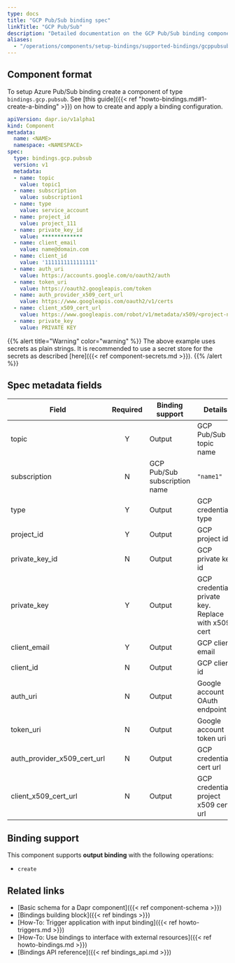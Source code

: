 ```yaml
---
type: docs
title: "GCP Pub/Sub binding spec"
linkTitle: "GCP Pub/Sub"
description: "Detailed documentation on the GCP Pub/Sub binding component"
aliases:
  - "/operations/components/setup-bindings/supported-bindings/gcppubsub/"
---
```


## Component format

To setup Azure Pub/Sub binding create a component of type `bindings.gcp.pubsub`. See [this guide]({{< ref "howto-bindings.md#1-create-a-binding" >}}) on how to create and apply a binding configuration.


```yaml
apiVersion: dapr.io/v1alpha1
kind: Component
metadata:
  name: <NAME>
  namespace: <NAMESPACE>
spec:
  type: bindings.gcp.pubsub
  version: v1
  metadata:
  - name: topic
    value: topic1
  - name: subscription
    value: subscription1
  - name: type
    value: service_account
  - name: project_id
    value: project_111
  - name: private_key_id
    value: *************
  - name: client_email
    value: name@domain.com
  - name: client_id
    value: '1111111111111111'
  - name: auth_uri
    value: https://accounts.google.com/o/oauth2/auth
  - name: token_uri
    value: https://oauth2.googleapis.com/token
  - name: auth_provider_x509_cert_url
    value: https://www.googleapis.com/oauth2/v1/certs
  - name: client_x509_cert_url
    value: https://www.googleapis.com/robot/v1/metadata/x509/<project-name>.iam.gserviceaccount.com
  - name: private_key
    value: PRIVATE KEY
```
{{% alert title="Warning" color="warning" %}}
The above example uses secrets as plain strings. It is recommended to use a secret store for the secrets as described [here]({{< ref component-secrets.md >}}).
{{% /alert %}}

## Spec metadata fields

| Field              | Required  | Binding support | Details | Example |
|--------------------|:--------:|-----------| -----|---------|
| topic | Y | Output | GCP Pub/Sub topic name | `"topic1"` |
| subscription | N | GCP Pub/Sub subscription name | `"name1"` |
| type           | Y | Output | GCP credentials type  | `service_account`
| project_id     | Y | Output | GCP project id| `projectId`
| private_key_id | N | Output | GCP private key id | `"privateKeyId"`
| private_key    | Y | Output | GCP credentials private key. Replace with x509 cert | `12345-12345`
| client_email   | Y | Output | GCP client email  | `"client@email.com"`
| client_id      | N | Output | GCP client id | `0123456789-0123456789`
| auth_uri       | N | Output | Google account OAuth endpoint | `https://accounts.google.com/o/oauth2/auth`
| token_uri      | N | Output | Google account token uri | `https://oauth2.googleapis.com/token`
| auth_provider_x509_cert_url | N | Output |GCP credentials cert url | `https://www.googleapis.com/oauth2/v1/certs`
| client_x509_cert_url | N | Output | GCP credentials project x509 cert url | `https://www.googleapis.com/robot/v1/metadata/x509/<PROJECT_NAME>.iam.gserviceaccount.com`

## Binding support

This component supports **output binding** with the following operations:

- `create`

## Related links

- [Basic schema for a Dapr component]({{< ref component-schema >}})
- [Bindings building block]({{< ref bindings >}})
- [How-To: Trigger application with input binding]({{< ref howto-triggers.md >}})
- [How-To: Use bindings to interface with external resources]({{< ref howto-bindings.md >}})
- [Bindings API reference]({{< ref bindings_api.md >}})
